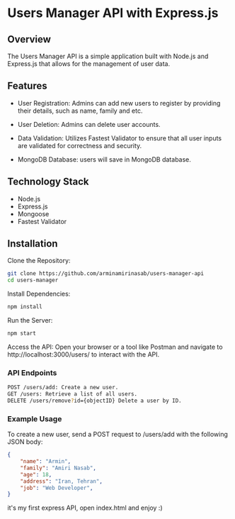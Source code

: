 # Users Manager API with Express.js

## Overview
The Users Manager API is a simple application built with Node.js and Express.js that allows for the management of user data.

## Features
- User Registration: Admins can add new users to register by providing their details, such as name, family and etc.

- User Deletion: Admins can delete user accounts.

- Data Validation: Utilizes Fastest Validator to ensure that all user inputs are validated for correctness and security.

- MongoDB Database: users will save in MongoDB database.

## Technology Stack
- Node.js
- Express.js
- Mongoose
- Fastest Validator


## Installation

Clone the Repository:
``` bash
git clone https://github.com/arminamirinasab/users-manager-api
cd users-manager
```

Install Dependencies:
``` bash
npm install
```

Run the Server:
``` bash
npm start
```
Access the API: Open your browser or a tool like Postman and navigate to http://localhost:3000/users/ to interact with the API.

### API Endpoints
``` bash
POST /users/add: Create a new user.
GET /users: Retrieve a list of all users.
DELETE /users/remove?id={objectID} Delete a user by ID.
```

### Example Usage
To create a new user, send a POST request to /users/add with the following JSON body:

``` json
{
    "name": "Armin",
    "family": "Amiri Nasab",
    "age": 18,
    "address": "Iran, Tehran",
    "job": "Web Developer",
}
```

it's my first express API, open index.html and enjoy :)
